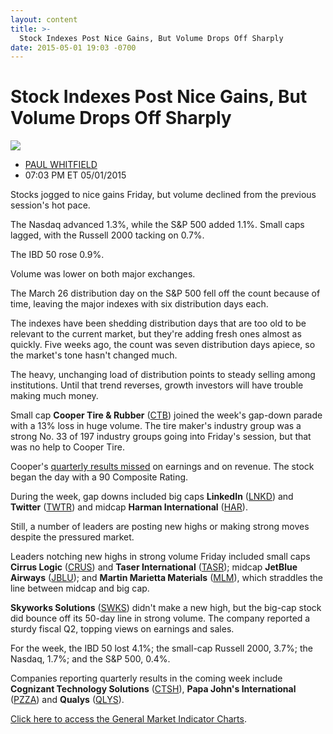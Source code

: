 ```yaml
---
layout: content
title: >-
  Stock Indexes Post Nice Gains, But Volume Drops Off Sharply
date: 2015-05-01 19:03 -0700
---
```



Stock Indexes Post Nice Gains, But Volume Drops Off Sharply
============================================================


![](https://www.investors.com/wp-content/uploads/ibd-migrated-images/MPv_150504_635660904646762789.png)

* [PAUL WHITFIELD](https://www.investors.com/author/whitfieldp/ "Posts by PAUL WHITFIELD")
* 07:03 PM ET 05/01/2015





Stocks jogged to nice gains Friday, but volume declined from the previous session's hot pace.


The Nasdaq advanced 1.3%, while the S&P 500 added 1.1%. Small caps lagged, with the Russell 2000 tacking on 0.7%.


The IBD 50 rose 0.9%.


Volume was lower on both major exchanges.


The March 26 distribution day on the S&P 500 fell off the count because of time, leaving the major indexes with six distribution days each.


The indexes have been shedding distribution days that are too old to be relevant to the current market, but they're adding fresh ones almost as quickly. Five weeks ago, the count was seven distribution days apiece, so the market's tone hasn't changed much.


The heavy, unchanging load of distribution points to steady selling among institutions. Until that trend reverses, growth investors will have trouble making much money.


Small cap **Cooper Tire & Rubber** ([CTB](https://research.investors.com/quote.aspx?symbol=CTB)) joined the week's gap-down parade with a 13% loss in huge volume. The tire maker's industry group was a strong No. 33 of 197 industry groups going into Friday's session, but that was no help to Cooper Tire.


Cooper's [quarterly results missed](http://news.investors.com/050115-750590-cooper-tire-rubber-hurt-by-china-sale.htm) on earnings and on revenue. The stock began the day with a 90 Composite Rating.


During the week, gap downs included big caps **LinkedIn** ([LNKD](https://research.investors.com/quote.aspx?symbol=LNKD)) and **Twitter** ([TWTR](https://research.investors.com/quote.aspx?symbol=TWTR)) and midcap **Harman International** ([HAR](https://research.investors.com/quote.aspx?symbol=HAR)).


Still, a number of leaders are posting new highs or making strong moves despite the pressured market.


Leaders notching new highs in strong volume Friday included small caps **Cirrus Logic** ([CRUS](https://research.investors.com/quote.aspx?symbol=CRUS)) and **Taser International** ([TASR](https://research.investors.com/quote.aspx?symbol=TASR)); midcap **JetBlue Airways** ([JBLU](https://research.investors.com/quote.aspx?symbol=JBLU)); and **Martin Marietta Materials** ([MLM](https://research.investors.com/quote.aspx?symbol=MLM)), which straddles the line between midcap and big cap.


**Skyworks Solutions** ([SWKS](https://research.investors.com/quote.aspx?symbol=SWKS)) didn't make a new high, but the big-cap stock did bounce off its 50-day line in strong volume. The company reported a sturdy fiscal Q2, topping views on earnings and sales.


For the week, the IBD 50 lost 4.1%; the small-cap Russell 2000, 3.7%; the Nasdaq, 1.7%; and the S&P 500, 0.4%.


Companies reporting quarterly results in the coming week include **Cognizant Technology Solutions** ([CTSH](https://research.investors.com/quote.aspx?symbol=CTSH)), **Papa John's International** ([PZZA](https://research.investors.com/quote.aspx?symbol=PZZA)) and **Qualys** ([QLYS](https://research.investors.com/quote.aspx?symbol=QLYS)).


[Click here to access the General Market Indicator Charts](https://www.investors.com/pdf/GMI_050415.pdf).





